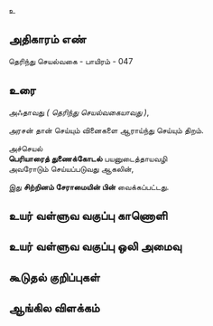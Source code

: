 உ


## அதிகாரம் எண்

தெரிந்து செயல்வகை - பாயிரம் - 047

## உரை

அஃதாவது _( தெரிந்து செயல்வகையாவது )_,  

அரசன் தான் செய்யும் வினைகளை ஆராய்ந்து செய்யும் திறம்.  

அச்செயல்  
**பெரியாரைத் துணைக்கோடல்** பயனுடைத்தாயவழி  
அவரோடும் செய்யப்படுவது ஆகலின்,  

இது **சிற்றினம் சேராமையின் பின்** வைக்கப்பட்டது.


## உயர் வள்ளுவ வகுப்பு காணொளி


## உயர் வள்ளுவ வகுப்பு ஒலி அமைவு 


## கூடுதல் குறிப்புகள்


## ஆங்கில விளக்கம்

